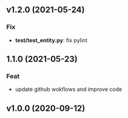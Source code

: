 ## v1.2.0 (2021-05-24)

### Fix

- **test/test_entity.py**: fix pylint

## 1.1.0 (2021-05-23)

### Feat

- update github wokflows and improve code

## v1.0.0 (2020-09-12)

